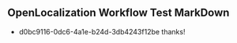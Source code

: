 ## OpenLocalization Workflow Test MarkDown
* d0bc9116-0dc6-4a1e-b24d-3db4243f12be thanks!

<!--HONumber=Jul16_HO3-->


